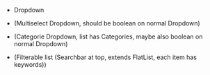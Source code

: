 - Dropdown
- (Multiselect Dropdown, should be boolean on normal Dropdown)
- (Categorie Dropdown, list has Categories, maybe also boolean on normal Dropdown)

- (Filterable list (Searchbar at top, extends FlatList, each item has keywords))
